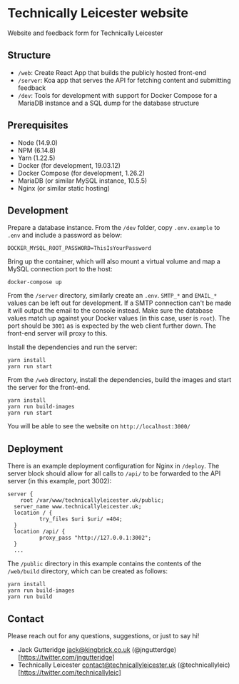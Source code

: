 # Technically Leicester website

Website and feedback form for Technically Leicester

## Structure

  - `/web`: Create React App that builds the publicly hosted front-end
  - `/server`: Koa app that serves the API for fetching content and submitting feedback
  - `/dev`: Tools for development with support for Docker Compose for a MariaDB instance and a SQL dump for the database structure

## Prerequisites

  - Node (14.9.0)
  - NPM (6.14.8)
  - Yarn (1.22.5)
  - Docker (for development, 19.03.12)
  - Docker Compose (for development, 1.26.2)
  - MariaDB (or similar MySQL instance, 10.5.5)
  - Nginx (or similar static hosting)

## Development

Prepare a database instance. From the `/dev` folder, copy `.env.example` to `.env` and include a password as below:
```
DOCKER_MYSQL_ROOT_PASSWORD=ThisIsYourPassword
```
Bring up the container, which will also mount a virtual volume and map a MySQL connection port to the host:
```
docker-compose up
```

From the `/server` directory, similarly create an `.env`. `SMTP_*` and `EMAIL_*` values can be left out for development. If a SMTP connection can't be made it will output the email to the console instead. Make sure the database values match up against your Docker values (in this case, user is `root`). The port should be `3001` as is expected by the web client further down. The front-end server will proxy to this.

Install the dependencies and run the server:
```
yarn install
yarn run start
```

From the `/web` directory, install the dependencies, build the images and start the server for the front-end.
```
yarn install
yarn run build-images
yarn run start
```

You will be able to see the website on `http://localhost:3000/`

## Deployment

There is an example deployment configuration for Nginx in `/deploy`. The server block should allow for all calls to `/api/` to be forwarded to the API server (in this example, port 3002):
```
server {
	root /var/www/technicallyleicester.uk/public;
  server_name www.technicallyleicester.uk;
  location / {
          try_files $uri $uri/ =404;
  }
  location /api/ {
          proxy_pass "http://127.0.0.1:3002";
  }
  ...
```

The `/public` directory in this example contains the contents of the `/web/build` directory, which can be created as follows:
```
yarn install
yarn run build-images
yarn run build
```

## Contact

  Please reach out for any questions, suggestions, or just to say hi!

 - Jack Gutteridge <jack@kingbrick.co.uk> (@jngutterdge)[https://twitter.com/jngutteridge]
 - Technically Leicester <contact@technicallyleicester.uk> (@technicallyleic)[https://twitter.com/technicallyleic]
